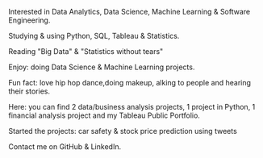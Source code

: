  Interested in Data Analytics, Data Science, Machine Learning & Software Engineering.
 
 Studying & using Python, SQL, Tableau & Statistics.
 
 Reading "Big Data" & "Statistics without tears"
 
 Enjoy: doing Data Science & Machine Learning projects.
 
 Fun fact: love hip hop dance,doing makeup, alking to people and hearing their stories.
 
 Here: you can find 2 data/business analysis projects, 1 project in Python, 1 financial analysis project and my Tableau Public Portfolio.
 
 Started the projects: car safety & stock price prediction using tweets
 
 Contact me on GitHub & LinkedIn.
